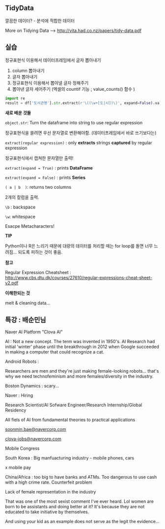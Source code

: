 ## TidyData

깔끔한 데이터? - 분석에 적합한 데이터

More on Tidying Data --> http://vita.had.co.nz/papers/tidy-data.pdf



## 실습

정규표현식 이용해서 데이터프레임에서 글자 뽑아내기

1. column 뽑아내기
2. 글자 뽑아내기
3. 정규표현식 이용해서 뽑아낼 글자 정해주기
4. 뽑아낸 글자 세어주기 (엑셀의 countif 기능 ; value_counts() 함수 )

```python
import re
result = df['도서관명'].str.extract(r'\((\w+[도|시])\)', expand=False).value_counts()
```



**새로 배운 것들**

`object.str`: Turn the dataframe into string to use regular expression

정규표현식을 쓸려면 우선 문자열로 변환해야함. (데이터프레임에서 바로 쓰기보다는)

`extract(regular expression)` : only **extracts** strings **captured** by regular expression

정규표현식에서 캡쳐한 문자열만 출력!

`extract(expand = True)` : prints **DataFrame**

`extract(expand = False)` : prints **Series**

`( a | b  )`: returns two columns

2개의 칼럼을 출력.

`\b` : backspace 

`\w`: whitespace 

Esacpe Metacharacters!



**TIP**

Python이나 R은 느리기 때문에 대량의 데이터를 처리할 때는 for loop를 돌면 너무 느려짐... 되도록 피하는 것이 좋음. 

**참고**

Regular Expression Cheatsheet : http://www.cbs.dtu.dk/courses/27610/regular-expressions-cheat-sheet-v2.pdf



**이해한되는 것**

melt & cleaning data...



## 특강 : 배순민님

Naver AI Platform "Clova AI"



AI : Not a new concept. The term was invented in 1950's. AI Research had initial 'winter' phase until the breakthrough in 2012 when Google succeeded in making a computer that could recognize a cat.



Android Robots : 

Researchers are men and they're just making female-looking robots... that's why we need technofeminism and more females/diversity in the industry. 



Boston Dynamics : scary...



Naver : Hiring

Research Scientist/AI Sofware Engineer/Research Internship/Global Residency

All fiels of AI from fundamental theories to practical applications

soonmin.bae@navercorp.com

clova-jobs@navercorp.com



Mobile Congress

South Korea : Big manfuacturing industry - mobile phones, cars

x mobile pay

China/Africa : too big to have banks and ATMs. Too dangerous to use cash with a high crime rate. Counterfeit problem



Lack of female representation in the industry 

That was one of the most sexist comment I've ever heard. Lol women are born to be assistants and doing better at it? It's because they are not educated to take initiative by themselves. 

And using your kid as an example does not serve as the legit the evidence...  
